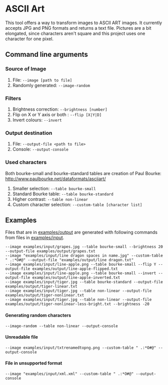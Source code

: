 # ASCII Art

This tool offers a way to transform images to ASCII ART images. 
It currently accepts JPG and PNG formats and returns a text file.
Pictures are a bit elongated, since characters aren't square and this project uses one character for one pixel.

## Command line arguments

### Source of Image
1. File: `--image [path to file]`
2. Randomly generated: `--image-random`

### Filters
1. Brightness correction: `--brightness [number]`
2. Flip on X or Y axis or both : `--flip [X|Y|D]`
3. Invert colours: `--invert`

### Output destination
1. File: `--output-file <path to file>`
2. Console: `--output-console`

### Used characters
Both bourke-small and bourke-standard tables are creation of Paul Bourke: http://www.paulbourke.net/dataformats/asciiart/
1. Smaller selection: `--table bourke-small`
2. Standard Bourke table: `--table bourke-standard`
3. Higher contrast: `--table non-linear`
4. Custom character selection: `--custom-table [character list]`

## Examples
Files that are in [examples/output](https://github.com/svoboi/ascii-art/tree/master/examples/output) are generated with following commands from files in [examples/input](https://github.com/svoboi/ascii-art/tree/master/examples/input).
```
--image examples/input/grapes.jpg --table bourke-small --brightness 20 --output-file examples/output/grapes.txt  
--image "examples/input/line dragon spaces in name.jpg" --custom-table " .:*O#@" --output-file "examples/output/line dragon.txt"  
--image examples/input/line-apple.png --table bourke-small --flip Y --output-file examples/output/line-apple-flipped.txt  
--image examples/input/line-apple.png --table bourke-small --invert --output-file examples/output/line-apple-inverted.txt  
--image examples/input/tiger.jpg --table bourke-standard --output-file examples/output/tiger-linear.txt  
--image examples/input/tiger.jpg --table non-linear --output-file examples/output/tiger-nonlinear.txt  
--image examples/input/tiger.jpg --table non-linear --output-file examples/output/tiger-nonlinear-less-bright.txt --brightness -20  
```

#### Generating random characters
```
--image-random --table non-linear --output-console  
```

#### Unreadable file
```
--image examples/input/txtrenamedtopng.png --custom-table " .:*O#@" --output-console  
```

#### File in unsupported format
```
--image "examples/input/xml.xml" --custom-table " .:*O#@" --output-console  
```